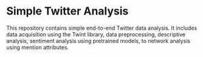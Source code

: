# Simple Twitter Analysis
This repository contains simple end-to-end Twitter data analysis. It includes data acquisition using the Twint library, data preprocessing, descriptive analysis, sentiment analysis using pretrained models, to network analysis using mention attributes.
